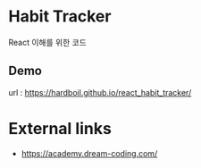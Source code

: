 # Habit Tracker
React 이해를 위한 코드

## Demo
url : https://hardboil.github.io/react_habit_tracker/

# External links
- https://academy.dream-coding.com/
